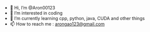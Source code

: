 - 👋 Hi, I’m @Aron00123
- 👀 I’m interested in coding
- 🌱 I’m currently learning cpp, python, java, CUDA and other things
- 📫 How to reach me : arongao123@gmail.com

<!---
Aron00123/Aron00123 is a ✨ special ✨ repository because its `README.md` (this file) appears on your GitHub profile.
You can click the Preview link to take a look at your changes.
--->
